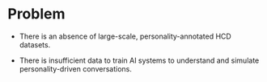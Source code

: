 # Problem
- There is an absence of large-scale, personality-annotated HCD datasets.

- There is insufficient data to train AI systems to understand and simulate personality-driven conversations.